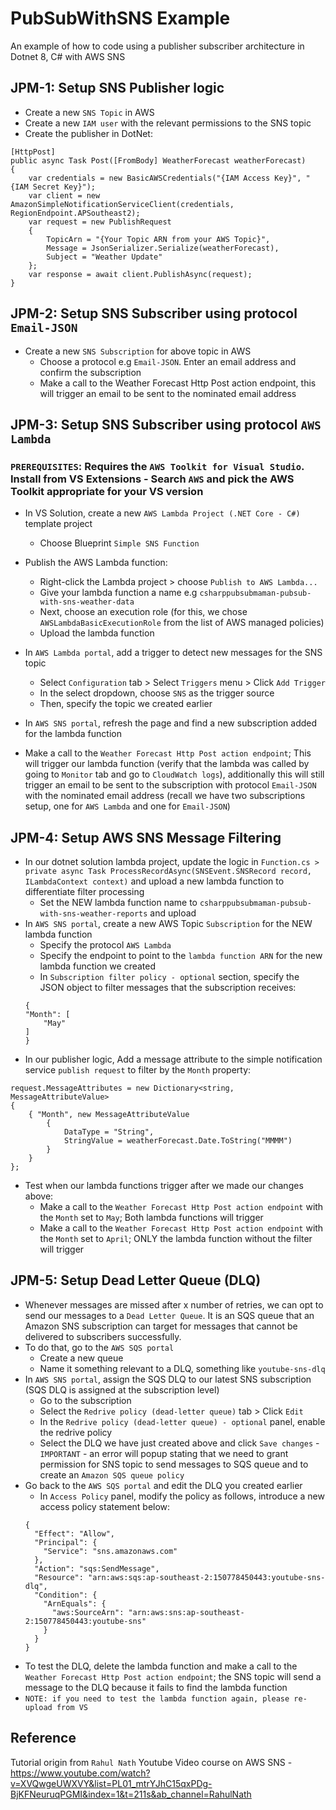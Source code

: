 # PubSubWithSNS Example
An example of how to code using a publisher subscriber architecture in Dotnet 8, C# with AWS SNS

## JPM-1: Setup SNS Publisher logic
- Create a new `SNS Topic` in AWS
- Create a new `IAM user` with the relevant permissions to the SNS topic
- Create the publisher in DotNet:
```
[HttpPost]
public async Task Post([FromBody] WeatherForecast weatherForecast)
{
    var credentials = new BasicAWSCredentials("{IAM Access Key}", "{IAM Secret Key}");
    var client = new AmazonSimpleNotificationServiceClient(credentials, RegionEndpoint.APSoutheast2);
    var request = new PublishRequest
    {
        TopicArn = "{Your Topic ARN from your AWS Topic}",
        Message = JsonSerializer.Serialize(weatherForecast),
        Subject = "Weather Update"
    };
    var response = await client.PublishAsync(request);
}
```

## JPM-2: Setup SNS Subscriber using protocol `Email-JSON`
- Create a new `SNS Subscription` for above topic in AWS
    - Choose a protocol e.g `Email-JSON`. Enter an email address and confirm the subscription
    - Make a call to the Weather Forecast Http Post action endpoint, this will trigger an email to be sent to the nominated email address

## JPM-3: Setup SNS Subscriber using protocol `AWS Lambda`
### `PREREQUISITES`: Requires the `AWS Toolkit for Visual Studio`. Install from VS Extensions - Search `AWS` and pick the AWS Toolkit appropriate for your VS version


- In VS Solution, create a new `AWS Lambda Project (.NET Core - C#)` template project

    - Choose Blueprint `Simple SNS Function`
- Publish the AWS Lambda function:
    - Right-click the Lambda project > choose `Publish to AWS Lambda...`
    - Give your lambda function a name e.g `csharppubsubmaman-pubsub-with-sns-weather-data`
    - Next, choose an execution role (for this, we chose `AWSLambdaBasicExecutionRole` from the list of AWS managed policies)
    - Upload the lambda function
- In `AWS Lambda portal`, add a trigger to detect new messages for the SNS topic
    - Select `Configuration` tab > Select `Triggers` menu > Click `Add Trigger`
    - In the select dropdown, choose `SNS` as the trigger source
    - Then, specify the topic we created earlier
- In `AWS SNS portal`, refresh the page and find a new subscription added for the lambda function
- Make a call to the `Weather Forecast Http Post action endpoint`; This will trigger our lambda function (verify that the lambda was called by going to `Monitor` tab and go to `CloudWatch logs`), additionally this will still trigger an email to be sent to the subscription with protocol `Email-JSON` with the nominated email address (recall we have two subscriptions setup, one for `AWS Lambda` and one for `Email-JSON`)

## JPM-4: Setup AWS SNS Message Filtering
- In our dotnet solution lambda project, update the logic in `Function.cs > private async Task ProcessRecordAsync(SNSEvent.SNSRecord record, ILambdaContext context)` and upload a new lambda function to differentiate filter processing
    - Set the NEW lambda function name to `csharppubsubmaman-pubsub-with-sns-weather-reports` and upload
- In `AWS SNS portal`, create a new AWS Topic `Subscription` for the NEW lambda function
    - Specify the protocol `AWS Lambda`
    - Specify the endpoint to point to the `lambda function ARN` for the new lambda function we created
    - In `Subscription filter policy - optional` section, specify the JSON object to filter messages that the subscription receives:
    ```
    {
    "Month": [
        "May"
    ]
    }
    ```
- In our publisher logic, Add a message attribute to the simple notification service `publish request` to filter by the `Month` property:
```
request.MessageAttributes = new Dictionary<string, MessageAttributeValue>
{
    { "Month", new MessageAttributeValue
        {
            DataType = "String",
            StringValue = weatherForecast.Date.ToString("MMMM")
        }
    }
};
```
- Test when our lambda functions trigger after we made our changes above:
    - Make a call to the `Weather Forecast Http Post action endpoint` with the `Month` set to `May`; Both lambda functions will trigger
    - Make a call to the `Weather Forecast Http Post action endpoint` with the `Month` set to `April`; ONLY the lambda function without the filter will trigger

## JPM-5: Setup Dead Letter Queue (DLQ)
- Whenever messages are missed after x number of retries, we can opt to send our messages to a `Dead Letter Queue`. It is an SQS queue that an Amazon SNS subscription can target for messages that cannot be delivered to subscribers successfully.
- To do that, go to the `AWS SQS portal`
    - Create a new queue
    - Name it something relevant to a DLQ, something like `youtube-sns-dlq`
- In `AWS SNS portal`, assign the SQS DLQ to our latest SNS subscription (SQS DLQ is assigned at the subscription level)
    - Go to the subscription
    - Select the `Redrive policy (dead-letter queue)` tab > Click `Edit`
    - In the `Redrive policy (dead-letter queue) - optional` panel, enable the redrive policy
    - Select the DLQ we have just created above and click `Save changes` - `IMPORTANT` - an error will popup stating that we need to grant permission for SNS topic to send messages to SQS queue and to create an `Amazon SQS queue policy`
- Go back to the `AWS SQS portal` and edit the DLQ you created earlier
    - In `Access Policy` panel, modify the policy as follows, introduce a new access policy statement below:
    ```
    {
      "Effect": "Allow",
      "Principal": {
        "Service": "sns.amazonaws.com"
      },
      "Action": "sqs:SendMessage",
      "Resource": "arn:aws:sqs:ap-southeast-2:150778450443:youtube-sns-dlq",
      "Condition": {
        "ArnEquals": {
          "aws:SourceArn": "arn:aws:sns:ap-southeast-2:150778450443:youtube-sns"
        }
      }
    }
    ```
- To test the DLQ, delete the lambda function and make a call to the `Weather Forecast Http Post action endpoint`; the SNS topic will send a message to the DLQ because it fails to find the lambda function
- `NOTE: if you need to test the lambda function again, please re-upload from VS`


## Reference
Tutorial origin from `Rahul Nath` Youtube Video course on AWS SNS - https://www.youtube.com/watch?v=XVQwgeUWXVY&list=PL01_mtrYJhC15qxPDg-BjKFNeuruqPGMI&index=1&t=211s&ab_channel=RahulNath